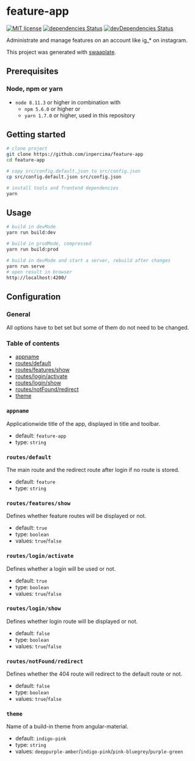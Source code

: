 # feature-app

[![MIT license](https://img.shields.io/badge/license-MIT-blue.svg)](./LICENSE.md)
[![dependencies Status](https://david-dm.org/inpercima/feature-app/status.svg)](https://david-dm.org/inpercima/feature-app)
[![devDependencies Status](https://david-dm.org/inpercima/feature-app/dev-status.svg)](https://david-dm.org/inpercima/feature-app?type=dev)

Administrate and manage features on an account like ig_* on instagram.

This project was generated with [swaaplate](https://github.com/inpercima/swaaplate).

## Prerequisites

### Node, npm or yarn

* `node 8.11.3` or higher in combination with
  * `npm 5.6.0` or higher or
  * `yarn 1.7.0` or higher, used in this repository

## Getting started

```bash
# clone project
git clone https://github.com/inpercima/feature-app
cd feature-app

# copy src/config.default.json to src/config.json
cp src/config.default.json src/config.json

# install tools and frontend dependencies
yarn
```

## Usage

```bash
# build in devMode
yarn run build:dev

# build in prodMode, compressed
yarn run build:prod

# build in devMode and start a server, rebuild after changes
yarn run serve
# open result in browser
http://localhost:4200/
```

## Configuration

### General

All options have to bet set but some of them do not need to be changed.

### Table of contents

* [appname](#appname)
* [routes/default](#routesdefault)
* [routes/features/show](#routesfeaturesshow)
* [routes/login/activate](#routesloginactivate)
* [routes/login/show](#routesloginshow)
* [routes/notFound/redirect](#routesnotfoundredirect)
* [theme](#theme)

### `appname`

Applicationwide title of the app, displayed in title and toolbar.

* default: `feature-app`
* type: `string`

### `routes/default`

The main route and the redirect route after login if no route is stored.

* default: `feature`
* type: `string`

### `routes/features/show`

Defines whether feature routes will be displayed or not.

* default: `true`
* type: `boolean`
* values: `true`/`false`

### `routes/login/activate`

Defines whether a login will be used or not.

* default: `true`
* type: `boolean`
* values: `true`/`false`

### `routes/login/show`

Defines whether login route will be displayed or not.

* default: `false`
* type: `boolean`
* values: `true`/`false`

### `routes/notFound/redirect`

Defines whether the 404 route will redirect to the default route or not.

* default: `false`
* type: `boolean`
* values: `true`/`false`

### `theme`

Name of a build-in theme from angular-material.

* default: `indigo-pink`
* type: `string`
* values: `deeppurple-amber`/`indigo-pink`/`pink-bluegrey`/`purple-green`

